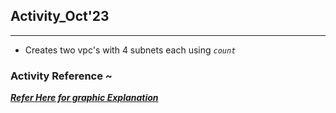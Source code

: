 ## Activity_Oct'23
------------------

* Creates two vpc's with 4 subnets each using _`count`_


### Activity Reference ~

_**[Refer Here for graphic Explanation](https://directdevops.blog/2022/10/23/devops-classroomnotes-23-oct-2022/)**_